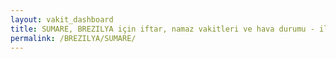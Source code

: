 ```yaml
---
layout: vakit_dashboard
title: SUMARE, BREZILYA için iftar, namaz vakitleri ve hava durumu - ilçe/eyalet seç
permalink: /BREZILYA/SUMARE/
---
```


<script type="text/javascript">
  var GLOBAL_COUNTRY = 'BREZILYA';
  var GLOBAL_CITY = 'SUMARE';
  var GLOBAL_STATE = '';
  var lat = 72;
  var lon = 21;
</script>
